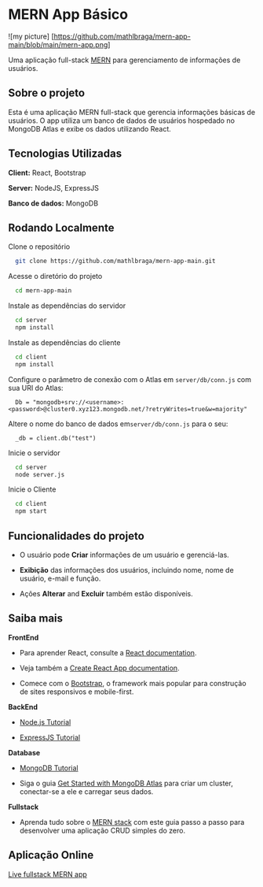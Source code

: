 # MERN App Básico

![my picture] [https://github.com/mathlbraga/mern-app-main/blob/main/mern-app.png]

Uma aplicação full-stack [MERN](https://www.mongodb.com/mern-stack) para gerenciamento de informações de usuários.

## Sobre o projeto

Esta é uma aplicação MERN full-stack que gerencia informações básicas de usuários. O app utiliza um banco de dados de usuários hospedado no MongoDB Atlas e exibe os dados utilizando React.

## Tecnologias Utilizadas

**Client:** React, Bootstrap

**Server:** NodeJS, ExpressJS

**Banco de dados:** MongoDB

## Rodando Localmente

Clone o repositório

```bash
  git clone https://github.com/mathlbraga/mern-app-main.git
```

Acesse o diretório do projeto

```bash
  cd mern-app-main
```

Instale as dependências do servidor

```bash
  cd server
  npm install
```
Instale as dependências do cliente

```bash
  cd client
  npm install
```

Configure o parâmetro de conexão com o Atlas em `server/db/conn.js` com sua URI do Atlas:
```
  Db = "mongodb+srv://<username>:<password>@cluster0.xyz123.mongodb.net/?retryWrites=true&w=majority"
```

Altere o nome do banco de dados em`server/db/conn.js` para o seu:

``` 
  _db = client.db("test") 
```
Inicie o servidor

```bash
  cd server
  node server.js
```
Inicie o Cliente

```bash
  cd client
  npm start
```
  

## Funcionalidades do projeto

- O usuário pode **Criar** informações de um usuário e gerenciá-las.

- **Exibição** das informações dos usuários, incluindo nome, nome de usuário, e-mail e função.

- Ações **Alterar** and **Excluir** também estão disponíveis.

## Saiba mais

**FrontEnd**

* Para aprender React, consulte a [React documentation](https://reactjs.org/).

* Veja também a [Create React App documentation](https://facebook.github.io/create-react-app/docs/getting-started).

* Comece com o [Bootstrap](https://www.w3schools.com/bootstrap5/index.php), o framework mais popular para construção de sites responsivos e mobile-first.

**BackEnd**

* [Node.js Tutorial](https://www.w3schools.com/nodejs/default.asp)

* [ExpressJS Tutorial](https://www.tutorialspoint.com/expressjs/index.htm)

**Database**

* [MongoDB Tutorial](https://www.w3schools.com/mongodb/)

* Siga o guia [Get Started with MongoDB Atlas](https://www.mongodb.com/docs/atlas/getting-started/) para criar um cluster, conectar-se a ele e carregar seus dados.

**Fullstack**

* Aprenda tudo sobre o [MERN stack](https://www.mongodb.com/languages/mern-stack-tutorial) com este guia passo a passo para desenvolver uma aplicação CRUD simples do zero.

## Aplicação Online

<a href="#">Live fullstack MERN app</a>
